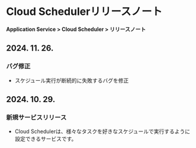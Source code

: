 # Cloud Schedulerリリースノート

**Application Service > Cloud Scheduler > リリースノート**

## 2024. 11. 26.

### バグ修正
* スケジュール実行が断続的に失敗するバグを修正

## 2024. 10. 29.

### 新規サービスリリース
* Cloud Schedulerは、様々なタスクを好きなスケジュールで実行するように設定できるサービスです。